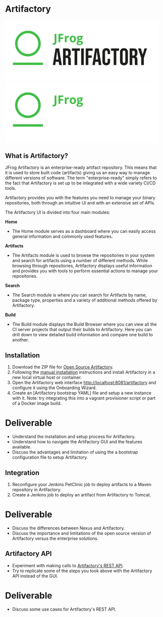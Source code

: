 # Artifactory

![](img6/artifactory_light.svg ':size=400px :class=light-mode-img-center')
![](img6/artifactory_dark.svg ':size=400px :class=dark-mode-img-center')

## What is Artifactory?

JFrog Artifactory is an enterprise-ready artifact repository. This means that it is used to store built code (artifacts) giving us an easy way to manage different versions of software. The term "enterprise-ready" simply refers to the fact that Artifactory is set up to be integrated with a wide variety CI/CD tools.

Artifactory provides you with the features you need to manage your binary repositories, both through an intuitive UI and with an extensive set of APIs.

The Artifactory UI is divided into four main modules:

**Home**
- The Home module serves as a dashboard where you can easily access general information and commonly used features.

**Artifacts**
- The Artifacts module is used to browse the repositories in your system and search for artifacts using a number of different methods. While browsing through repositories, Artifactory displays useful information and provides you with tools to perform essential actions to manage your repositories.

**Search**
- The Search module is where you can search for Artifacts by name, package type, properties and a variety of additional methods offered by Artifactory.

**Build**
- The Build module displays the Build Browser where you can view all the CI server projects that output their builds to Artifactory.  Here you can drill down to view detailed build information and compare one build to another.

## Installation

1. Download the ZIP file for [Open Source Artifactory](https://jfrog.com/open-source/).
2. Following the [manual installation](https://www.jfrog.com/confluence/display/RTF/Installing+on+Linux+Solaris+or+Mac+OS#InstallingonLinuxSolarisorMacOS-ManualInstallation) instructions and install Artifactory in a new local virtual host or container.
3. Open the Artifactory web interface [http://localhost:8081/artifactory](http://localhost:8081/artifactory) and configure it using the Onboarding Wizard.
4. Create an [Artifactory bootstrap YAML] file and setup a new instance with it. Note: try integrating this into a vagrant provisioner script or part of a Docker image build.

# Deliverable

- Understand the installation and setup process for Artifactory.
- Understand how to navigate the Artifactory GUI and the features available.
- Discuss the advantages and limitation of using the a bootstrap configuration file to setup Artifactory.

## Integration

1. Reconfigure your Jenkins PetClinic job to deploy artifacts to a Maven repository in Artifactory.
2. Create a Jenkins job to deploy an artifact from Artifactory to Tomcat.

# Deliverable

- Discuss the differences between Nexus and Artifactory.
- Discuss the importance and limitations of the open source version of Artifactory versus the enterprise solutions.

## Artifactory API

- Experiment with making calls to [Artifactory's REST API](https://www.jfrog.com/confluence/display/RTF/Artifactory+REST+API).
- Try to replicate some of the steps you took above with the Artifactory API instead of the GUI.

# Deliverable

- Discuss some use cases for Artifactory's REST API.
